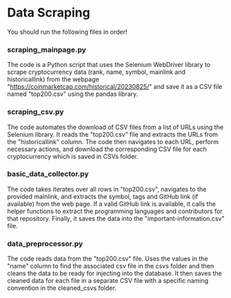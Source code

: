 # Data Scraping
You should run the following files in order!
### scraping_mainpage.py
The code is a Python script that uses the Selenium WebDriver library to scrape cryptocurrency data (rank, name, symbol, mainlink and historicallink) from the webpage "https://coinmarketcap.com/historical/20230825/" and save it as a CSV file named "top200.csv" using the pandas library. 
### scraping_csv.py
The code automates the download of CSV files from a list of URLs using the Selenium library. It reads the "top200.csv" file and extracts the URLs from the "historicallink" column. The code then navigates to each URL, perform necessary actions, and download the corresponding CSV file for each cryptocurrency which is saved in CSVs folder.
### basic_data_collector.py
The code takes iterates over all rows in "top200.csv", navigates to the provided mainlink, and extracts the symbol, tags and GitHub link (if available) from the web page. If a valid GitHub link is available, it calls the helper functions to extract the programming languages and contributors for that repository. Finally, it saves the data into the "important-information.csv" file.
### data_preprocessor.py
The code reads data from the "top200.csv" file. Uses the values in the "name" column to find the associated csv file in the csvs folder and then cleans the data to be ready for injecting into the database. It then saves the cleaned data for each file in a separate CSV file with a specific naming convention in the cleaned_csvs folder.
